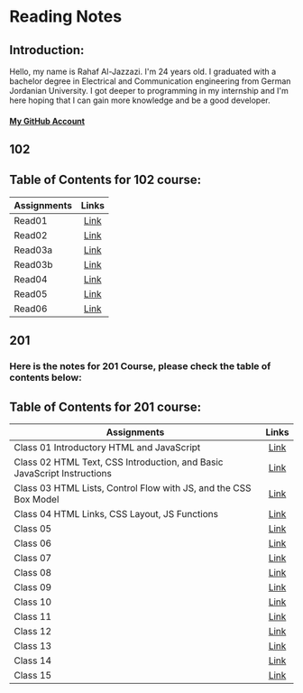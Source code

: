 # Reading Notes
## Introduction:
Hello, my name is Rahaf Al-Jazzazi. I'm 24 years old. I graduated with a bachelor degree in Electrical and Communication engineering from German Jordanian University. I got deeper to programming in my internship and I'm here hoping that I can gain more knowledge and be a good developer.
#### [My GitHub Account](https://github.com/RahafJ96) 

## 102


## Table of Contents for 102 course:

| Assignments   | Links         |
| ------------- |:-------------:|
| Read01       | [Link](102/read01.md) | 
| Read02     | [Link](102/read02.md)    |
| Read03a       | [Link](102/read03a.md) | 
| Read03b     | [Link](102/read03b.md)    |
| Read04 | [Link](102/read04.md)|
| Read05 | [Link](102/read05.md)|
| Read06 | [Link](102/read06.md)|


## 201

### Here is the notes for 201 Course, please check the table of contents below:

## Table of Contents for 201 course:

| Assignments   | Links         |
| ------------- |:-------------:|
| Class 01 Introductory HTML and JavaScript | [Link](201/class01.md)| 
| Class 02 HTML Text, CSS Introduction, and Basic JavaScript Instructions | [Link](201/class02.md)|
| Class 03 HTML Lists, Control Flow with JS, and the CSS Box Model | [Link](201/class03.md)| 
| Class 04  HTML Links, CSS Layout, JS Functions | [Link](201/class04.md)|
| Class 05 | [Link](201/class05.md)|
| Class 06 | [Link](201/class06.md)|
| Class 07 | [Link](201/class07.md)| 
| Class 08 | [Link](201/class08.md)|
| Class 09 | [Link](201/class09.md)| 
| Class 10 | [Link](201/class10.md)|
| Class 11 | [Link](201/class11.md)|
| Class 12 | [Link](201/class12.md)|
| Class 13 | [Link](201/class13.md)|
| Class 14 | [Link](201/class14.md)|
| Class 15 | [Link](201/class15.md)|